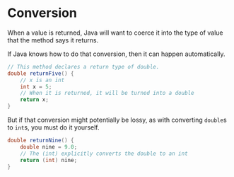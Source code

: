# Conversion

When a value is returned, Java will want to coerce it into
the type of value that the method says it returns.

If Java knows how to do that conversion, then it can happen automatically.

```java
// This method declares a return type of double.
double returnFive() {
    // x is an int
    int x = 5;
    // When it is returned, it will be turned into a double 
    return x;
}
```

But if that conversion might potentially be lossy, as with converting `double`s to `int`s,
you must do it yourself.

```java
double returnNine() {
    double nine = 9.0;
    // The (int) explicitly converts the double to an int
    return (int) nine;
}
```